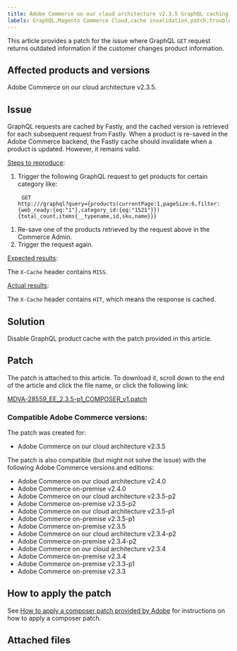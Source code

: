 ```yaml
---
title: Adobe Commerce on our cloud architecture v2.3.5 GraphQL caching invalidation not working
labels: GraphQL,Magento Commerce Cloud,cache invalidation,patch,troubleshooting,Adobe Commerce,Adobe Commerce on our cloud architecture,Adobe Commerce on-premise
---
```


This article provides a patch for the issue where GraphQL `GET` request returns outdated information if the customer changes product information.

## Affected products and versions

Adobe Commerce on our cloud architecture v2.3.5.

## Issue

GraphQL requests are cached by Fastly, and the cached version is retrieved for each subsequent request from Fastly. When a product is re-saved in the Adobe Commerce backend, the Fastly cache should invalidate when a product is updated. However, it remains valid.

<ins>Steps to reproduce</ins>:

1. Trigger the following GraphQL request to get products for certain category like:    <pre>
<code class="language-graphql">GET http://<magento2-server>/graphql?query={products(currentPage:1,pageSize:6,filter:{web_ready:{eq:"1"},category_id:{eq:"1521"}}){total_count,items{__typename,id,sku,name}}}</code>
</pre>    

1. Re-save one of the products retrieved by the request above in the Commerce Admin.
1. Trigger the request again.

<ins>Expected results</ins>:

The `X-Cache` header contains `MISS`.

<ins>Actual results</ins>:

The `X-Cache` header contains `HIT`, which means the response is cached.

## Solution

Disable GraphQL product cache with the patch provided in this article.

## Patch

The patch is attached to this article. To download it, scroll down to the end of the article and click the file name, or click the following link:

 [MDVA-28559\_EE\_2.3.5-p1\_COMPOSER\_v1.patch](assets/MDVA-28559_EE_2.3.5-p1_v1.composer.patch.zip)

### Compatible Adobe Commerce versions:

The patch was created for:

* Adobe Commerce on our cloud architecture v2.3.5

The patch is also compatible (but might not solve the issue) with the following Adobe Commerce versions and editions:

* Adobe Commerce on our cloud architecture v2.4.0
* Adobe Commerce on-premise v2.4.0
* Adobe Commerce on our cloud architecture v2.3.5-p2
* Adobe Commerce on-premise v2.3.5-p2
* Adobe Commerce on our cloud architecture v2.3.5-p1
* Adobe Commerce on-premise v2.3.5-p1
* Adobe Commerce on-premise v2.3.5
* Adobe Commerce on our cloud architecture v2.3.4-p2
* Adobe Commerce on-premise v2.3.4-p2
* Adobe Commerce on our cloud architecture v2.3.4
* Adobe Commerce on-premise v2.3.4
* Adobe Commerce on-premise v2.3.3-p1
* Adobe Commerce on-premise v2.3.3

## How to apply the patch

See [How to apply a composer patch provided by Adobe](https://support.magento.com/hc/en-us/articles/360028367731) for instructions on how to apply a composer patch.

## Attached files
